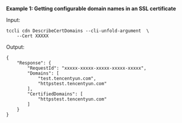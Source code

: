 **Example 1: Getting configurable domain names in an SSL certificate**



Input: 

```
tccli cdn DescribeCertDomains --cli-unfold-argument  \
    --Cert XXXXX
```

Output: 
```
{
    "Response": {
        "RequestId": "xxxxx-xxxxx-xxxxx-xxxxx-xxxxx",
        "Domains": [
            "test.tencentyun.com",
            "httpstest.tencentyun.com"
        ],
        "CertifiedDomains": [
            "httpstest.tencentyun.com"
        ]
    }
}
```

